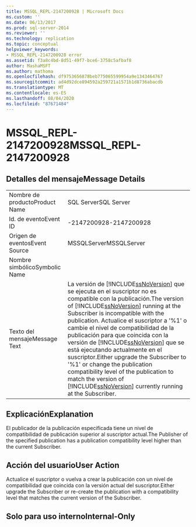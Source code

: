 ```yaml
---
title: MSSQL_REPL-2147200928 | Microsoft Docs
ms.custom: ''
ms.date: 06/13/2017
ms.prod: sql-server-2014
ms.reviewer: ''
ms.technology: replication
ms.topic: conceptual
helpviewer_keywords:
- MSSQL_REPL-2147200928 error
ms.assetid: f3a8c4bd-8d51-49f7-bce6-3758c5afbaf8
author: MashaMSFT
ms.author: mathoma
ms.openlocfilehash: df9753656878beb775065599954a9e1343464767
ms.sourcegitcommit: ad4d92dce894592a259721a1571b1d8736abacdb
ms.translationtype: MT
ms.contentlocale: es-ES
ms.lasthandoff: 08/04/2020
ms.locfileid: "87671484"
---
```

# <a name="mssql_repl-2147200928"></a><span data-ttu-id="68016-102">MSSQL_REPL-2147200928</span><span class="sxs-lookup"><span data-stu-id="68016-102">MSSQL_REPL-2147200928</span></span>
    
## <a name="message-details"></a><span data-ttu-id="68016-103">Detalles del mensaje</span><span class="sxs-lookup"><span data-stu-id="68016-103">Message Details</span></span>  
  
|||  
|-|-|  
|<span data-ttu-id="68016-104">Nombre de producto</span><span class="sxs-lookup"><span data-stu-id="68016-104">Product Name</span></span>|<span data-ttu-id="68016-105">SQL Server</span><span class="sxs-lookup"><span data-stu-id="68016-105">SQL Server</span></span>|  
|<span data-ttu-id="68016-106">Id. de evento</span><span class="sxs-lookup"><span data-stu-id="68016-106">Event ID</span></span>|<span data-ttu-id="68016-107">-2147200928</span><span class="sxs-lookup"><span data-stu-id="68016-107">-2147200928</span></span>|  
|<span data-ttu-id="68016-108">Origen de eventos</span><span class="sxs-lookup"><span data-stu-id="68016-108">Event Source</span></span>|<span data-ttu-id="68016-109">MSSQLServer</span><span class="sxs-lookup"><span data-stu-id="68016-109">MSSQLServer</span></span>|  
|<span data-ttu-id="68016-110">Nombre simbólico</span><span class="sxs-lookup"><span data-stu-id="68016-110">Symbolic Name</span></span>||  
|<span data-ttu-id="68016-111">Texto del mensaje</span><span class="sxs-lookup"><span data-stu-id="68016-111">Message Text</span></span>|<span data-ttu-id="68016-112">La versión de [!INCLUDE[ssNoVersion](../../includes/ssnoversion-md.md)] que se ejecuta en el suscriptor no es compatible con la publicación.</span><span class="sxs-lookup"><span data-stu-id="68016-112">The version of [!INCLUDE[ssNoVersion](../../includes/ssnoversion-md.md)] running at the Subscriber is incompatible with the publication.</span></span> <span data-ttu-id="68016-113">Actualice el suscriptor a '%1' o cambie el nivel de compatibilidad de la publicación para que coincida con la versión de [!INCLUDE[ssNoVersion](../../includes/ssnoversion-md.md)] que se está ejecutando actualmente en el suscriptor.</span><span class="sxs-lookup"><span data-stu-id="68016-113">Either upgrade the Subscriber to '%1' or change the publication compatibility level of the publication to match the version of [!INCLUDE[ssNoVersion](../../includes/ssnoversion-md.md)] currently running at the Subscriber.</span></span>|  
  
## <a name="explanation"></a><span data-ttu-id="68016-114">Explicación</span><span class="sxs-lookup"><span data-stu-id="68016-114">Explanation</span></span>  
 <span data-ttu-id="68016-115">El publicador de la publicación especificada tiene un nivel de compatibilidad de publicación superior al suscriptor actual.</span><span class="sxs-lookup"><span data-stu-id="68016-115">The Publisher of the specified publication has a publication compatibility level higher than the current Subscriber.</span></span>  
  
## <a name="user-action"></a><span data-ttu-id="68016-116">Acción del usuario</span><span class="sxs-lookup"><span data-stu-id="68016-116">User Action</span></span>  
 <span data-ttu-id="68016-117">Actualice el suscriptor o vuelva a crear la publicación con un nivel de compatibilidad que coincida con la versión actual del suscriptor.</span><span class="sxs-lookup"><span data-stu-id="68016-117">Either upgrade the Subscriber or re-create the publication with a compatibility level that matches the current version of the Subscriber.</span></span>  
  
## <a name="internal-only"></a><span data-ttu-id="68016-118">Solo para uso interno</span><span class="sxs-lookup"><span data-stu-id="68016-118">Internal-Only</span></span>  
  
